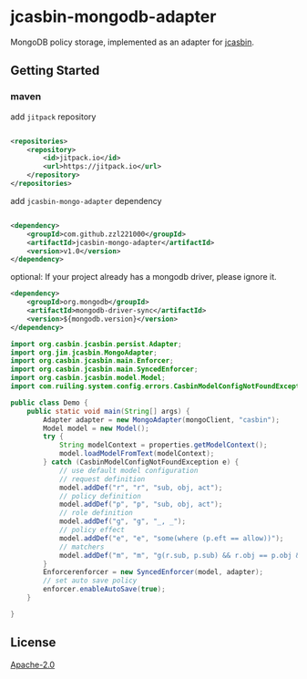 jcasbin-mongodb-adapter
===
MongoDB policy storage, implemented as an adapter for [jcasbin](https://github.com/casbin/jcasbin).

## Getting Started

### maven
add `jitpack` repository
```xml

<repositories>
    <repository>
        <id>jitpack.io</id>
        <url>https://jitpack.io</url>
    </repository>
</repositories>
```
add `jcasbin-mongo-adapter` dependency
```xml

<dependency>
    <groupId>com.github.zzl221000</groupId>
    <artifactId>jcasbin-mongo-adapter</artifactId>
    <version>v1.0</version>
</dependency>
```

optional: If your project already has a mongodb driver, please ignore it.
```xml
<dependency>
    <groupId>org.mongodb</groupId>
    <artifactId>mongodb-driver-sync</artifactId>
    <version>${mongodb.version}</version>
</dependency>
```

```java
import org.casbin.jcasbin.persist.Adapter;
import org.jim.jcasbin.MongoAdapter;
import org.casbin.jcasbin.main.Enforcer;
import org.casbin.jcasbin.main.SyncedEnforcer;
import org.casbin.jcasbin.model.Model;
import com.ruiling.system.config.errors.CasbinModelConfigNotFoundException;

public class Demo {
    public static void main(String[] args) {
        Adapter adapter = new MongoAdapter(mongoClient, "casbin");
        Model model = new Model();
        try {
            String modelContext = properties.getModelContext();
            model.loadModelFromText(modelContext);
        } catch (CasbinModelConfigNotFoundException e) {
            // use default model configuration 
            // request definition
            model.addDef("r", "r", "sub, obj, act");
            // policy definition
            model.addDef("p", "p", "sub, obj, act");
            // role definition
            model.addDef("g", "g", "_, _");
            // policy effect
            model.addDef("e", "e", "some(where (p.eft == allow))");
            // matchers
            model.addDef("m", "m", "g(r.sub, p.sub) && r.obj == p.obj && r.act == p.act");
        }
        Enforcerenforcer = new SyncedEnforcer(model, adapter);
        // set auto save policy
        enforcer.enableAutoSave(true);
    }

}
```

## License

[Apache-2.0](./LICENSE)